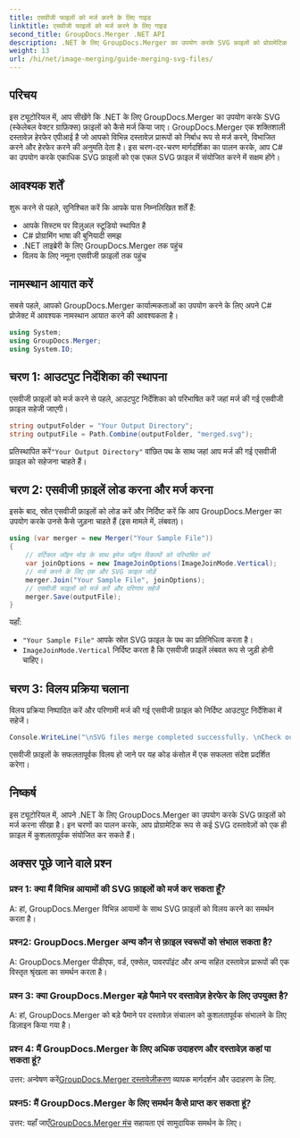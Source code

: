```yaml
---
title: एसवीजी फाइलों को मर्ज करने के लिए गाइड
linktitle: एसवीजी फाइलों को मर्ज करने के लिए गाइड
second_title: GroupDocs.Merger .NET API
description: .NET के लिए GroupDocs.Merger का उपयोग करके SVG फ़ाइलों को प्रोग्रामेटिक रूप से मर्ज करना सीखें। अनेक SVG दस्तावेज़ों को सहजता से संयोजित करें।
weight: 13
url: /hi/net/image-merging/guide-merging-svg-files/
---
```

## परिचय
इस ट्यूटोरियल में, आप सीखेंगे कि .NET के लिए GroupDocs.Merger का उपयोग करके SVG (स्केलेबल वेक्टर ग्राफ़िक्स) फ़ाइलों को कैसे मर्ज किया जाए। GroupDocs.Merger एक शक्तिशाली दस्तावेज़ हेरफेर एपीआई है जो आपको विभिन्न दस्तावेज़ प्रारूपों को निर्बाध रूप से मर्ज करने, विभाजित करने और हेरफेर करने की अनुमति देता है। इस चरण-दर-चरण मार्गदर्शिका का पालन करके, आप C# का उपयोग करके एकाधिक SVG फ़ाइलों को एक एकल SVG फ़ाइल में संयोजित करने में सक्षम होंगे।

## आवश्यक शर्तें

शुरू करने से पहले, सुनिश्चित करें कि आपके पास निम्नलिखित शर्तें हैं:

- आपके सिस्टम पर विज़ुअल स्टूडियो स्थापित है
- C# प्रोग्रामिंग भाषा की बुनियादी समझ
- .NET लाइब्रेरी के लिए GroupDocs.Merger तक पहुंच
- विलय के लिए नमूना एसवीजी फ़ाइलों तक पहुंच

## नामस्थान आयात करें

सबसे पहले, आपको GroupDocs.Merger कार्यात्मकताओं का उपयोग करने के लिए अपने C# प्रोजेक्ट में आवश्यक नामस्थान आयात करने की आवश्यकता है।

```csharp
using System; 
using GroupDocs.Merger;
using System.IO;
```

## चरण 1: आउटपुट निर्देशिका की स्थापना

एसवीजी फ़ाइलों को मर्ज करने से पहले, आउटपुट निर्देशिका को परिभाषित करें जहां मर्ज की गई एसवीजी फ़ाइल सहेजी जाएगी।

```csharp
string outputFolder = "Your Output Directory";
string outputFile = Path.Combine(outputFolder, "merged.svg");
```

 प्रतिस्थापित करें`"Your Output Directory"` वांछित पथ के साथ जहां आप मर्ज की गई एसवीजी फ़ाइल को सहेजना चाहते हैं।

## चरण 2: एसवीजी फ़ाइलें लोड करना और मर्ज करना

इसके बाद, स्रोत एसवीजी फ़ाइलों को लोड करें और निर्दिष्ट करें कि आप GroupDocs.Merger का उपयोग करके उनसे कैसे जुड़ना चाहते हैं (इस मामले में, लंबवत)।

```csharp
using (var merger = new Merger("Your Sample File"))
{
    // वर्टिकल जॉइन मोड के साथ इमेज जॉइन विकल्पों को परिभाषित करें
    var joinOptions = new ImageJoinOptions(ImageJoinMode.Vertical);
    // मर्ज करने के लिए एक और SVG फ़ाइल जोड़ें
    merger.Join("Your Sample File", joinOptions);
    // एसवीजी फाइलों को मर्ज करें और परिणाम सहेजें
    merger.Save(outputFile);
}
```

यहाँ:
- `"Your Sample File"` आपके स्रोत SVG फ़ाइल के पथ का प्रतिनिधित्व करता है।
- `ImageJoinMode.Vertical` निर्दिष्ट करता है कि एसवीजी फ़ाइलें लंबवत रूप से जुड़ी होनी चाहिए।

## चरण 3: विलय प्रक्रिया चलाना

विलय प्रक्रिया निष्पादित करें और परिणामी मर्ज की गई एसवीजी फ़ाइल को निर्दिष्ट आउटपुट निर्देशिका में सहेजें।

```csharp
Console.WriteLine("\nSVG files merge completed successfully. \nCheck output in {0}", outputFolder);
```

एसवीजी फ़ाइलों के सफलतापूर्वक विलय हो जाने पर यह कोड कंसोल में एक सफलता संदेश प्रदर्शित करेगा।

## निष्कर्ष

इस ट्यूटोरियल में, आपने .NET के लिए GroupDocs.Merger का उपयोग करके SVG फ़ाइलों को मर्ज करना सीखा है। इन चरणों का पालन करके, आप प्रोग्रामेटिक रूप से कई SVG दस्तावेज़ों को एक ही फ़ाइल में कुशलतापूर्वक संयोजित कर सकते हैं।

## अक्सर पूछे जाने वाले प्रश्न

### प्रश्न 1: क्या मैं विभिन्न आयामों की SVG फ़ाइलों को मर्ज कर सकता हूँ?

A: हां, GroupDocs.Merger विभिन्न आयामों के साथ SVG फ़ाइलों को विलय करने का समर्थन करता है।

### प्रश्न2: GroupDocs.Merger अन्य कौन से फ़ाइल स्वरूपों को संभाल सकता है?

A: GroupDocs.Merger पीडीएफ, वर्ड, एक्सेल, पावरपॉइंट और अन्य सहित दस्तावेज़ प्रारूपों की एक विस्तृत श्रृंखला का समर्थन करता है।

### प्रश्न 3: क्या GroupDocs.Merger बड़े पैमाने पर दस्तावेज़ हेरफेर के लिए उपयुक्त है?

A: हां, GroupDocs.Merger को बड़े पैमाने पर दस्तावेज़ संचालन को कुशलतापूर्वक संभालने के लिए डिज़ाइन किया गया है।

### प्रश्न 4: मैं GroupDocs.Merger के लिए अधिक उदाहरण और दस्तावेज़ कहां पा सकता हूं?

 उत्तर: अन्वेषण करें[GroupDocs.Merger दस्तावेज़ीकरण](https://tutorials.groupdocs.com/merger/net/) व्यापक मार्गदर्शन और उदाहरण के लिए.

### प्रश्न5: मैं GroupDocs.Merger के लिए समर्थन कैसे प्राप्त कर सकता हूं?

 उत्तर: यहाँ जाएँ[GroupDocs.Merger मंच](https://forum.groupdocs.com/c/merger/32) सहायता एवं सामुदायिक समर्थन के लिए।